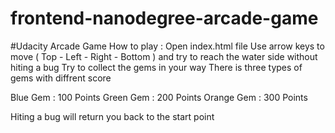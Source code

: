 frontend-nanodegree-arcade-game
===============================

#Udacity Arcade Game
How to play : 
Open index.html file
Use arrow keys to move ( Top - Left - Right - Bottom ) and try to reach the water side without hiting a bug
Try to collect the gems in your way
There is three types of gems with diffrent score

Blue Gem : 100 Points
Green Gem : 200 Points
Orange Gem : 300 Points

Hiting a bug will return you back to the start point